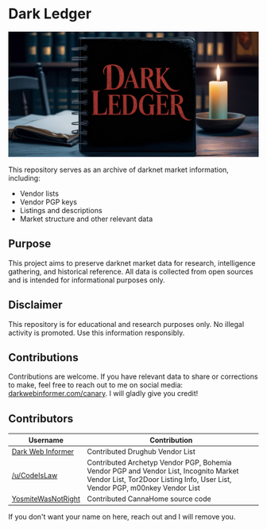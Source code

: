 # Dark Ledger

[![Dark Ledger](https://github.com/DarkWebInformer/Dark_Ledger/blob/main/images/89459823598982353.png)](https://github.com/DarkWebInformer/Dark_Ledger)

This repository serves as an archive of darknet market information, including:

- Vendor lists
- Vendor PGP keys
- Listings and descriptions
- Market structure and other relevant data

## Purpose

This project aims to preserve darknet market data for research, intelligence gathering, and historical reference. All data is collected from open sources and is intended for informational purposes only.

## Disclaimer

This repository is for educational and research purposes only. No illegal activity is promoted. Use this information responsibly.

## Contributions

Contributions are welcome. If you have relevant data to share or corrections to make, feel free to reach out to me on social media: [darkwebinformer.com/canary](https://darkwebinformer.com/canary). I will gladly give you credit!

## Contributors

| Username | Contribution |
|----------|-------------|
| [Dark Web Informer](https://darkwebinformer.com) | Contributed Drughub Vendor List |
| [/u/CodeIsLaw](http://dreadytofatroptsdj6io7l3xptbet6onoyno2yv7jicoxknyazubrad.onion/u/CodeIsLaw) | Contributed Archetyp Vendor PGP, Bohemia Vendor PGP and Vendor List, Incognito Market Vendor List, Tor2Door Listing Info, User List, Vendor PGP, m00nkey Vendor List |
| [YosmiteWasNotRight](https://github.com/YosmiteWasNotRight/CannaHomeDarkwebMarketplace) | Contributed CannaHome source code |

If you don't want your name on here, reach out and I will remove you.
